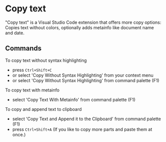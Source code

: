 # Copy text
"Copy text" is a Visual Studio Code extension that offers more copy options: Copies text without colors, optionally adds metainfo like document name and date.

## Commands
To copy text without syntax highlighting
* press `Ctrl+Shift+C`
* or select 'Copy Without Syntax Highlighting' from your context menu
* or select 'Copy Without Syntax Highlighting' from command palette (F1)

To copy text with metainfo
* select 'Copy Text With Metainfo' from command palette (F1)

To copy and append text to clipboard
* select 'Copy Text and Append it to the Clipboard' from command palette (F1)
* press `Ctrl+Shift+A`
(If you like to copy more parts and paste them at once.)
